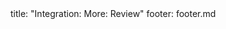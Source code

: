 <frontmatter>
title: "Integration: More: Review"
footer: footer.md
</frontmatter>

<include src="unit-inPage-asFlat.md" boilerplate />